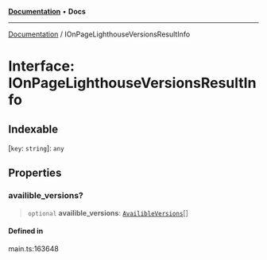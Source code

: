 [**Documentation**](../README.md) • **Docs**

***

[Documentation](../globals.md) / IOnPageLighthouseVersionsResultInfo

# Interface: IOnPageLighthouseVersionsResultInfo

## Indexable

 \[`key`: `string`\]: `any`

## Properties

### availible\_versions?

> `optional` **availible\_versions**: [`AvailibleVersions`](../classes/AvailibleVersions.md)[]

#### Defined in

main.ts:163648
